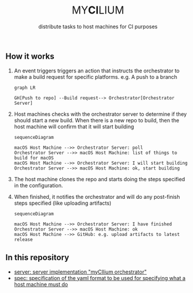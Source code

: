 <div align="center">
  <h1 style="font-weight: normal">MY<b>CI</b>LIUM</h1>
  <p>
    distribute tasks to host machines for CI purposes
  </p>
  <!--
  ❰
  <a href="/tests">examples</a>
  |
  <a href="/main.go">endpoints</a>
  ❱
  -->
</div><br/>

## How it works

1. An event triggers triggers an action that instructs the orchestrator to make a build request for specific platforms. e.g. A push to a branch
   ```mermaid
   graph LR

   GH[Push to repo] --Build request--> Orchestrator[Orchestrator Server]
   ```

2. Host machines checks with the orchestrator server to determine if they should start a new build. When there is a new repo to build, then the host machine will confirm that it will start building
   ```mermaid
   sequenceDiagram

   macOS Host Machine -->> Orchestrator Server: poll
   Orchestrator Server -->> macOS Host Machine: list of things to build for macOS
   macOS Host Machine -->> Orchestrator Server: I will start building
   Orchestrator Server -->> macOS Host Machine: ok, start building
   ```

3. The host machine clones the repo and starts doing the steps specified in the configuration.

4. When finished, it notifies the orchestrator and will do any post-finish steps specified (like uploading artifacts)

   ```mermaid
   sequenceDiagram

   macOS Host Machine -->> Orchestrator Server: I have finished
   Orchestrator Server -->> macOS Host Machine: ok
   macOS Host Machine -->> GitHub: e.g. upload artifacts to latest release
   ```

## In this repository

- [server: server implementation "myCIlium orchestrator"](/server)
- [spec: specification of the yaml format to be used for specifying what a host machine must do](/spec)

